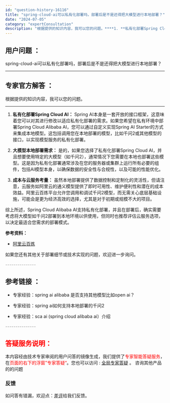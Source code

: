 ```yaml
---
id: "question-history-16116"
title: "spring-cloud-ai可以私有化部署吗，部署后是不是还得把大模型进行本地部署？"
date: "2024-07-05"
category: "expertConsultation"
description: "根据提供的知识内容，我可以您的问题。****1. **私有化部署Spring Cloud AI：**   Spring AI本身是一套开放的接口框架，这意味着您可以对其进行修改以适应私有化部署的需求。如果您希望在私有环境中部署Spring Cloud Alibaba AI，您可以通过自定义实现Spr"
---
```


## 用户问题 ： 
 spring-cloud-ai可以私有化部署吗，部署后是不是还得把大模型进行本地部署？  

---------------
## 专家官方解答 ：

根据提供的知识内容，我可以您的问题。

****

1. **私有化部署Spring Cloud AI：**
   Spring AI本身是一套开放的接口框架，这意味着您可以对其进行修改以适应私有化部署的需求。如果您希望在私有环境中部署Spring Cloud Alibaba AI，您可以通过自定义实现Spring AI Starter的方式来集成本地模型。这包括调用您在本地部署的模型，比如千问2或其他模型的接口，以实现模型服务的私有化部署。

2. **大模型本地部署需求：**
   是的，如果您选择了私有化部署Spring Cloud AI，并且想要使用特定的大模型（如千问2），通常情况下您需要在本地也部署这些模型。这是因为私有化部署通常涉及在您的服务器或集群上运行所有必要的组件，包括AI模型本身，以确保数据的安全性与合规性，以及可能的性能优化。

3. **成本与云服务考量：**
   虽然本地部署提供了数据控制和定制化的灵活性，但请注意，云服务如阿里云的通义模型提供了即时可用性、维护便利性和潜在的成本效益。阿里云百炼平台允许您调用和调试千问2模型，而无需关心底层基础设施，可能会是更为经济高效的选择，尤其是对于初期或规模不大的项目。

综上所述，Spring Cloud Alibaba AI支持私有化部署，并且在部署后，确实需要考虑将大模型如千问2部署到本地环境以供使用，但同时也推荐评估云服务选项，以决定最适合您需求的部署模式。

**参考资料：**
- [阿里云百炼](https://www.aliyun.com/product/bailian)

如果您还有其他关于部署细节或技术实现的问题，欢迎进一步询问。


<font color="#949494">---------------</font> 


## 参考链接 ：

* 专家经验：spring ai alibaba 是否支持其他模型比如open ai？ 
 
 * 专家经验：spring ai如何支持本地部署的千问2 
 
 * 专家经验：sca ai (spring cloud alibaba ai）介绍 


 <font color="#949494">---------------</font> 
 


## <font color="#FF0000">答疑服务说明：</font> 

本内容经由技术专家审阅的用户问答的镜像生成，我们提供了<font color="#FF0000">专家智能答疑服务</font>，在<font color="#FF0000">页面的右下的浮窗”专家答疑“</font>。您也可以访问 : [全局专家答疑](https://answer.opensource.alibaba.com/docs/intro) 。 咨询其他产品的的问题

### 反馈
如问答有错漏，欢迎点：[差评](https://ai.nacos.io/user/feedbackByEnhancerGradePOJOID?enhancerGradePOJOId=16138)给我们反馈。
